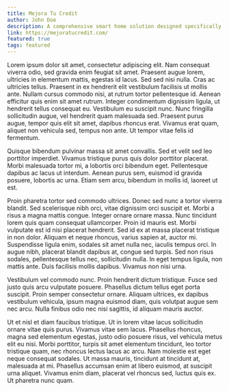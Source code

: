 ```yaml
---
title: Mejora Tu Credit
author: John Doe
description: A comprehensive smart home solution designed specifically for users with visual impairments, featuring voice-first interactions and haptic feedback
link: https://mejoratucredit.com/
featured: true
tags: featured
---
```


Lorem ipsum dolor sit amet, consectetur adipiscing elit. Nam consequat viverra odio, sed gravida enim feugiat sit amet. Praesent augue lorem, ultricies in elementum mattis, egestas id lacus. Sed sed nisi nulla. Cras ac ultricies tellus. Praesent in ex hendrerit elit vestibulum facilisis ut mollis ante. Nullam cursus commodo nisi, at rutrum tortor pellentesque id. Aenean efficitur quis enim sit amet rutrum. Integer condimentum dignissim ligula, ut hendrerit tellus consequat eu. Vestibulum eu suscipit nunc. Nunc fringilla sollicitudin augue, vel hendrerit quam malesuada sed. Praesent purus augue, tempor quis elit sit amet, dapibus rhoncus erat. Vivamus erat quam, aliquet non vehicula sed, tempus non ante. Ut tempor vitae felis id fermentum.

Quisque bibendum pulvinar massa sit amet convallis. Sed et velit sed leo porttitor imperdiet. Vivamus tristique purus quis dolor porttitor placerat. Morbi malesuada tortor mi, a lobortis orci bibendum eget. Pellentesque dapibus ac lacus ut interdum. Aenean purus sem, euismod id gravida posuere, lobortis ac urna. Etiam sem arcu, bibendum in mollis id, laoreet ut est.

Proin pharetra tortor sed commodo ultrices. Donec sed nunc a tortor viverra blandit. Sed scelerisque nibh orci, vitae dignissim orci suscipit et. Morbi a risus a magna mattis congue. Integer ornare ornare massa. Nunc tincidunt lorem quis quam consequat ullamcorper. Proin id mauris est. Morbi vulputate est id nisi placerat hendrerit. Sed id ex at massa placerat tristique in non dolor. Aliquam et neque rhoncus, varius sapien at, auctor mi. Suspendisse ligula enim, sodales sit amet nulla nec, iaculis tempus orci. In augue nibh, placerat blandit dapibus at, congue sed turpis. Sed non risus sodales, pellentesque tellus nec, sollicitudin nulla. In eget tempus ligula, non mattis ante. Duis facilisis mollis dapibus. Vivamus non nisi urna.

Vestibulum vel commodo nunc. Proin hendrerit dictum tristique. Fusce sed justo quis arcu vulputate posuere. Phasellus dictum tellus eget porta suscipit. Proin semper consectetur ornare. Aliquam ultrices, ex dapibus vestibulum vehicula, ipsum magna euismod diam, quis volutpat augue sem nec arcu. Nulla finibus odio nec nisi sagittis, id aliquam mauris auctor.

Ut et nisl et diam faucibus tristique. Ut in lorem vitae lacus sollicitudin ornare vitae quis purus. Vivamus vitae sem lacus. Phasellus rhoncus, magna sed elementum egestas, justo odio posuere risus, vel vehicula metus elit eu nisi. Morbi porttitor, turpis sit amet elementum tincidunt, leo tortor tristique quam, nec rhoncus lectus lacus ac arcu. Nam molestie est eget neque consequat sodales. Ut massa mauris, tincidunt at tincidunt at, malesuada at mi. Phasellus accumsan enim at libero euismod, at suscipit urna aliquet. Vivamus enim diam, placerat vel rhoncus sed, luctus quis ex. Ut pharetra nunc quam.
